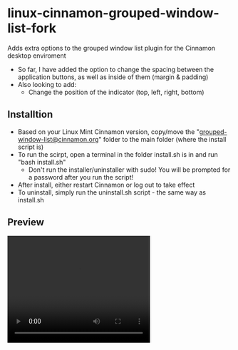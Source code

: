 # linux-cinnamon-grouped-window-list-fork
Adds extra options to the grouped window list plugin for the Cinnamon desktop enviroment

- So far, I have added the option to change the spacing between the application buttons, as well as inside of them (margin & padding)
- Also looking to add:
  - Change the position of the indicator (top, left, right, bottom)


## Installtion
- Based on your Linux Mint Cinnamon version, copy/move the "grouped-window-list@cinnamon.org" folder to the main folder (where the install script is)
- To run the scirpt, open a terminal in the folder install.sh is in and run "bash install.sh"
  - Don't run the installer/uninstaller with sudo! You will be prompted for a password after you run the script!
- After install, either restart Cinnamon or log out to take effect
- To uninstall, simply run the uninstall.sh script - the same way as install.sh

## Preview

<video width="320" height="240" controls>
  <source src="preview.mp4" type="video/mp4">
  Your browser does not support the video tag.
</video>
